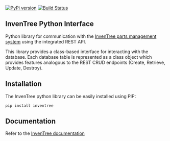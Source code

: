 
[![PyPi version](https://pypip.in/v/inventree/badge.png)](https://pypi.org/project/inventree/) [![Build Status](https://travis-ci.org/inventree/inventree-python.svg?branch=master)](https://travis-ci.org/inventree/inventree-python)

## InvenTree Python Interface

Python library for communication with the [InvenTree parts management system](https:///github.com/inventree/inventree) using the integrated REST API.

This library provides a class-based interface for interacting with the database. Each database table is represented as a class object which provides features analogous to the REST CRUD endpoints (Create, Retrieve, Update, Destroy).

## Installation

The InvenTree python library can be easily installed using PIP:

`pip install inventree`

## Documentation

Refer to the [InvenTree documentation](https://inventree.github.io/docs/extend/python)
